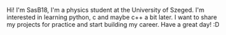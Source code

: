 Hi! I'm SasB18, I'm a physics student at the University of Szeged. I'm interested in learning python, c and maybe c++ a bit later. I want to share my projects for practice and start building my career. Have a great day! :D

<!---
SasB18/SasB18 is a ✨ special ✨ repository because its `README.md` (this file) appears on your GitHub profile.
You can click the Preview link to take a look at your changes.
--->
